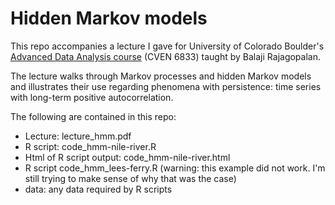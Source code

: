 # Hidden Markov models
This repo accompanies a lecture I gave for University of Colorado Boulder's [Advanced Data Analysis course](http://civil.colorado.edu/~balajir/CVEN6833/) (CVEN 6833) taught by Balaji Rajagopalan. 

The lecture walks through Markov processes and hidden Markov models and illustrates their use regarding phenomena with persistence: time series with long-term positive autocorrelation.

The following are contained in this repo:
+ Lecture: lecture_hmm.pdf
+ R script: code_hmm-nile-river.R
+ Html of R script output: code_hmm-nile-river.html
+ R script code_hmm_lees-ferry.R (warning: this example did not work. I'm still trying to make sense of why that was the case)
+ data: any data required by R scripts
